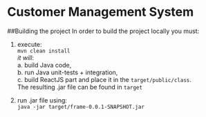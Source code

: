 # Customer Management System

##Building the project
In order to build the project locally you must:
1. execute: <br>
 `mvn clean install`<br> 
  _it will_:<br>
  a. build Java code,<br> 
  b. run Java unit-tests + integration, <br>
  c. build ReactJS part and place it in the `target/public/class`. <br>
  The resulting .jar file can be found in `target`

2. run .jar file using:<br> 
    `java -jar target/frame-0.0.1-SNAPSHOT.jar`
    